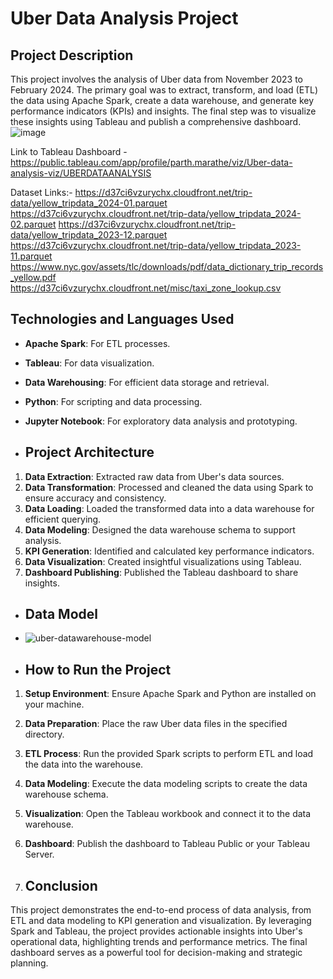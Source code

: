 # Uber Data Analysis Project

## Project Description

This project involves the analysis of Uber data from November 2023 to February 2024. The primary goal was to extract, transform, and load (ETL) the data using Apache Spark, create a data warehouse, and generate key performance indicators (KPIs) and insights. The final step was to visualize these insights using Tableau and publish a comprehensive dashboard.
![image](https://github.com/Parth-05/uber-data-analysis/assets/102514687/85a20609-eb38-4fa6-94df-0fef2c55f4cc)

Link to Tableau Dashboard - https://public.tableau.com/app/profile/parth.marathe/viz/Uber-data-analysis-viz/UBERDATAANALYSIS

Dataset Links:-
https://d37ci6vzurychx.cloudfront.net/trip-data/yellow_tripdata_2024-01.parquet
https://d37ci6vzurychx.cloudfront.net/trip-data/yellow_tripdata_2024-02.parquet
https://d37ci6vzurychx.cloudfront.net/trip-data/yellow_tripdata_2023-12.parquet
https://d37ci6vzurychx.cloudfront.net/trip-data/yellow_tripdata_2023-11.parquet
https://www.nyc.gov/assets/tlc/downloads/pdf/data_dictionary_trip_records_yellow.pdf
https://d37ci6vzurychx.cloudfront.net/misc/taxi_zone_lookup.csv

## Technologies and Languages Used

- **Apache Spark**: For ETL processes.
- **Tableau**: For data visualization.
- **Data Warehousing**: For efficient data storage and retrieval.
- **Python**: For scripting and data processing.
- **Jupyter Notebook**: For exploratory data analysis and prototyping.

- ## Project Architecture

1. **Data Extraction**: Extracted raw data from Uber's data sources.
2. **Data Transformation**: Processed and cleaned the data using Spark to ensure accuracy and consistency.
3. **Data Loading**: Loaded the transformed data into a data warehouse for efficient querying.
4. **Data Modeling**: Designed the data warehouse schema to support analysis.
5. **KPI Generation**: Identified and calculated key performance indicators.
6. **Data Visualization**: Created insightful visualizations using Tableau.
7. **Dashboard Publishing**: Published the Tableau dashboard to share insights.

- ## Data Model
- ![uber-datawarehouse-model](https://github.com/Parth-05/uber-data-analysis/assets/102514687/76a136aa-160e-44b5-84e6-0c48f1491ddf)

- ## How to Run the Project

1. **Setup Environment**: Ensure Apache Spark and Python are installed on your machine.
2. **Data Preparation**: Place the raw Uber data files in the specified directory.
3. **ETL Process**: Run the provided Spark scripts to perform ETL and load the data into the warehouse.
4. **Data Modeling**: Execute the data modeling scripts to create the data warehouse schema.
5. **Visualization**: Open the Tableau workbook and connect it to the data warehouse.
6. **Dashboard**: Publish the dashboard to Tableau Public or your Tableau Server.

7. ## Conclusion

This project demonstrates the end-to-end process of data analysis, from ETL and data modeling to KPI generation and visualization. By leveraging Spark and Tableau, the project provides actionable insights into Uber's operational data, highlighting trends and performance metrics. The final dashboard serves as a powerful tool for decision-making and strategic planning.
